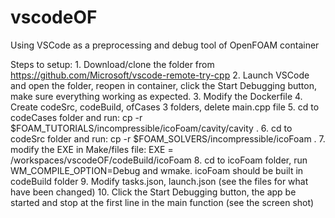 # vscodeOF
Using VSCode as a preprocessing and debug tool of OpenFOAM container

Steps to setup:
    1. Download/clone the folder from https://github.com/Microsoft/vscode-remote-try-cpp
    2. Launch VSCode and open the folder, reopen in container, click the Start Debugging button,
       make sure everything working as expected.
    3. Modify the Dockerfile
    4. Create codeSrc, codeBuild, ofCases 3 folders, delete main.cpp file
    5. cd to codeCases folder and run: cp -r $FOAM_TUTORIALS/incompressible/icoFoam/cavity/cavity .
    6. cd to codeSrc folder and run: cp -r $FOAM_SOLVERS/incompressible/icoFoam .
    7. modify the EXE in Make/files file: EXE = /workspaces/vscodeOF/codeBuild/icoFoam
    8. cd to icoFoam folder, run WM_COMPILE_OPTION=Debug and wmake. icoFoam should be built in codeBuild folder
    9. Modify tasks.json, launch.json (see the files for what have been changed)
    10. Click the Start Debugging button, the app be started and stop at the first line in the main function (see the screen shot)
    
